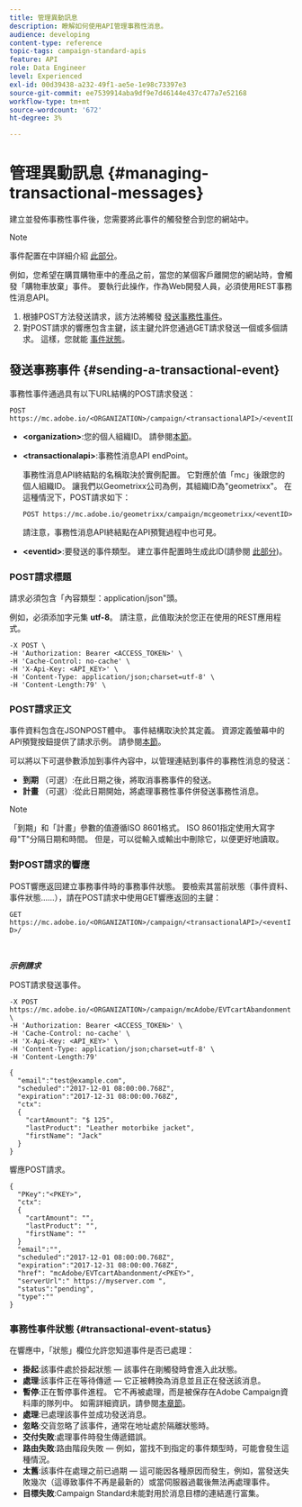```yaml
---
title: 管理異動訊息
description: 瞭解如何使用API管理事務性消息。
audience: developing
content-type: reference
topic-tags: campaign-standard-apis
feature: API
role: Data Engineer
level: Experienced
exl-id: 00d39438-a232-49f1-ae5e-1e98c73397e3
source-git-commit: ee7539914aba9df9e7d46144e437c477a7e52168
workflow-type: tm+mt
source-wordcount: '672'
ht-degree: 3%

---
```


# 管理異動訊息 {#managing-transactional-messages}

建立並發佈事務性事件後，您需要將此事件的觸發整合到您的網站中。

>[!NOTE]
>
>事件配置在中詳細介紹 [此部分](../../channels/using/configuring-transactional-event.md)。

例如，您希望在購買購物車中的產品之前，當您的某個客戶離開您的網站時，會觸發「購物車放棄」事件。 要執行此操作，作為Web開發人員，必須使用REST事務性消息API。

1. 根據POST方法發送請求，該方法將觸發 [發送事務性事件](#sending-a-transactional-event)。
1. 對POST請求的響應包含主鍵，該主鍵允許您通過GET請求發送一個或多個請求。 這樣，您就能 [事件狀態](#transactional-event-status)。

## 發送事務事件 {#sending-a-transactional-event}

事務性事件通過具有以下URL結構的POST請求發送：

```
POST https://mc.adobe.io/<ORGANIZATION>/campaign/<transactionalAPI>/<eventID>
```

* **&lt;organization>**:您的個人組織ID。 請參閱[本節](../../api/using/must-read.md)。

* **&lt;transactionalapi>**:事務性消息API endPoint。

   事務性消息API終結點的名稱取決於實例配置。 它對應於值「mc」後跟您的個人組織ID。 讓我們以Geometrixx公司為例，其組織ID為&quot;geometrixx&quot;。 在這種情況下，POST請求如下：

   `POST https://mc.adobe.io/geometrixx/campaign/mcgeometrixx/<eventID>`

   請注意，事務性消息API終結點在API預覽過程中也可見。

* **&lt;eventid>**:要發送的事件類型。 建立事件配置時生成此ID(請參閱 [此部分](../../channels/using/configuring-transactional-event.md#creating-an-event))。

### POST請求標題

請求必須包含「內容類型：application/json&quot;頭。

例如，必須添加字元集 **utf-8**。 請注意，此值取決於您正在使用的REST應用程式。

```
-X POST \
-H 'Authorization: Bearer <ACCESS_TOKEN>' \
-H 'Cache-Control: no-cache' \
-H 'X-Api-Key: <API_KEY>' \
-H 'Content-Type: application/json;charset=utf-8' \
-H 'Content-Length:79' \
```

### POST請求正文

事件資料包含在JSONPOST體中。 事件結構取決於其定義。 資源定義螢幕中的API預覽按鈕提供了請求示例。 請參閱[本節](../../channels/using/publishing-transactional-event.md#previewing-and-publishing-the-event)。

可以將以下可選參數添加到事件內容中，以管理連結到事件的事務性消息的發送：

* **到期** （可選）:在此日期之後，將取消事務事件的發送。
* **計畫** （可選）:從此日期開始，將處理事務性事件併發送事務性消息。

>[!NOTE]
>
>「到期」和「計畫」參數的值遵循ISO 8601格式。 ISO 8601指定使用大寫字母&quot;T&quot;分隔日期和時間。 但是，可以從輸入或輸出中刪除它，以便更好地讀取。

### 對POST請求的響應

POST響應返回建立事務事件時的事務事件狀態。 要檢索其當前狀態（事件資料、事件狀態……），請在POST請求中使用GET響應返回的主鍵：

`GET https://mc.adobe.io/<ORGANIZATION>/campaign/<transactionalAPI>/<eventID>/`

<br/>

***示例請求***

POST請求發送事件。

```
-X POST https://mc.adobe.io/<ORGANIZATION>/campaign/mcAdobe/EVTcartAbandonment \
-H 'Authorization: Bearer <ACCESS_TOKEN>' \
-H 'Cache-Control: no-cache' \
-H 'X-Api-Key: <API_KEY>' \
-H 'Content-Type: application/json;charset=utf-8' \
-H 'Content-Length:79'

{
  "email":"test@example.com",
  "scheduled":"2017-12-01 08:00:00.768Z",
  "expiration":"2017-12-31 08:00:00.768Z",
  "ctx":
  {
    "cartAmount": "$ 125",
    "lastProduct": "Leather motorbike jacket",
    "firstName": "Jack"
  }
}
```

響應POST請求。

```
{
  "PKey":"<PKEY>",
  "ctx":
  {
    "cartAmount": "",
    "lastProduct": "",
    "firstName": ""
  }
  "email":"",
  "scheduled":"2017-12-01 08:00:00.768Z",
  "expiration":"2017-12-31 08:00:00.768Z",
  "href": "mcAdobe/EVTcartAbandonment/<PKEY>",
  "serverUrl":" https://myserver.com ",
  "status":"pending",
  "type":""
}
```

### 事務性事件狀態 {#transactional-event-status}

在響應中，「狀態」欄位允許您知道事件是否已處理：

* **掛起**:該事件處於掛起狀態 — 該事件在剛觸發時會進入此狀態。
* **處理**:該事件正在等待傳遞 — 它正被轉換為消息並且正在發送該消息。
* **暫停**:正在暫停事件進程。 它不再被處理，而是被保存在Adobe Campaign資料庫的隊列中。 如需詳細資訊，請參閱[本章節](../../channels/using/publishing-transactional-message.md#suspending-a-transactional-message-publication)。
* **處理**:已處理該事件並成功發送消息。
* **忽略**:交貨忽略了該事件，通常在地址處於隔離狀態時。
* **交付失敗**:處理事件時發生傳遞錯誤。
* **路由失敗**:路由階段失敗 — 例如，當找不到指定的事件類型時，可能會發生這種情況。
* **太舊**:該事件在處理之前已過期 — 這可能因各種原因而發生，例如，當發送失敗幾次（這導致事件不再是最新的）或當伺服器過載後無法再處理事件。
* **目標失敗**:Campaign Standard未能對用於消息目標的連結進行富集。
